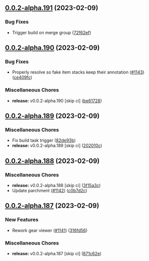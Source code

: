 ## [0.0.2-alpha.191](https://github.com/Wynntils/Artemis/compare/v0.0.2-alpha.190...v0.0.2-alpha.191) (2023-02-09)


### Bug Fixes

* Trigger build on merge group ([72f62ef](https://github.com/Wynntils/Artemis/commit/72f62effd8ddaa9dd20f4a9c2f2570957bf62f9c))

## [0.0.2-alpha.190](https://github.com/Wynntils/Artemis/compare/v0.0.2-alpha.189...v0.0.2-alpha.190) (2023-02-09)


### Bug Fixes

* Properly resolve so fake item stacks keep their annotation ([#1143](https://github.com/Wynntils/Artemis/issues/1143)) ([ce409fc](https://github.com/Wynntils/Artemis/commit/ce409fccbe01dec969c5e685f3bd565760b618a3))


### Miscellaneous Chores

* **release:** v0.0.2-alpha.190 [skip ci] ([be61728](https://github.com/Wynntils/Artemis/commit/be617287c76eebd7f5926a6a82b58d665589b1e2))

## [0.0.2-alpha.189](https://github.com/Wynntils/Artemis/compare/v0.0.2-alpha.188...v0.0.2-alpha.189) (2023-02-09)


### Miscellaneous Chores

* Fix build task trigger ([82de93b](https://github.com/Wynntils/Artemis/commit/82de93bce0e70ccda2c0a77029396ff7e0ef7400))
* **release:** v0.0.2-alpha.189 [skip ci] ([202010c](https://github.com/Wynntils/Artemis/commit/202010c887caea9c0bbeb17d4181309ddd7cf2b7))

## [0.0.2-alpha.188](https://github.com/Wynntils/Artemis/compare/v0.0.2-alpha.187...v0.0.2-alpha.188) (2023-02-09)


### Miscellaneous Chores

* **release:** v0.0.2-alpha.188 [skip ci] ([3f15a3c](https://github.com/Wynntils/Artemis/commit/3f15a3cfa1d730cfb30c4e74a8bc4da8870e6ba5))
* Update parchment ([#1142](https://github.com/Wynntils/Artemis/issues/1142)) ([c0b7d2c](https://github.com/Wynntils/Artemis/commit/c0b7d2ce5f2ddfe966d68ffd1ac327aec6b8ed9f))

## [0.0.2-alpha.187](https://github.com/Wynntils/Artemis/compare/v0.0.2-alpha.186...v0.0.2-alpha.187) (2023-02-09)


### New Features

* Rework gear viewer ([#1141](https://github.com/Wynntils/Artemis/issues/1141)) ([316fd56](https://github.com/Wynntils/Artemis/commit/316fd56224637d9af77cfc405af85890c91f65cf))


### Miscellaneous Chores

* **release:** v0.0.2-alpha.187 [skip ci] ([871c62e](https://github.com/Wynntils/Artemis/commit/871c62e49a115d33e4a227de47f22788343092bd))

